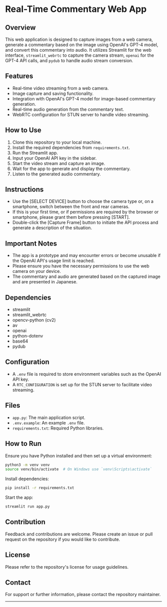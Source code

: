 # Real-Time Commentary Web App

## Overview
This web application is designed to capture images from a web camera, generate a commentary based on the image using OpenAI's GPT-4 model, and convert this commentary into audio. It utilizes Streamlit for the web interface, `streamlit_webrtc` to capture the camera stream, `openai` for the GPT-4 API calls, and `pydub` to handle audio stream conversion.

## Features
- Real-time video streaming from a web camera.
- Image capture and saving functionality.
- Integration with OpenAI's GPT-4 model for image-based commentary generation.
- Real-time audio generation from the commentary text.
- WebRTC configuration for STUN server to handle video streaming.
  
## How to Use
1. Clone this repository to your local machine.
2. Install the required dependencies from `requirements.txt`.
3. Run the Streamlit app.
4. Input your OpenAI API key in the sidebar.
5. Start the video stream and capture an image.
6. Wait for the app to generate and display the commentary.
7. Listen to the generated audio commentary.

## Instructions
- Use the [SELECT DEVICE] button to choose the camera type or, on a smartphone, switch between the front and rear cameras.
- If this is your first time, or if permissions are required by the browser or smartphone, please grant them before pressing [START].
- Double-click the [Capture Frame] button to initiate the API process and generate a description of the situation.

## Important Notes
- The app is a prototype and may encounter errors or become unusable if the OpenAI API's usage limit is reached.
- Please ensure you have the necessary permissions to use the web camera on your device.
- The commentary and audio are generated based on the captured image and are presented in Japanese.

## Dependencies
- streamlit
- streamlit_webrtc
- opencv-python (cv2)
- av
- openai
- python-dotenv
- base64
- pydub

## Configuration
- A `.env` file is required to store environment variables such as the OpenAI API key.
- A `RTC_CONFIGURATION` is set up for the STUN server to facilitate video streaming.

## Files
- `app.py`: The main application script.
- `.env.example`: An example `.env` file.
- `requirements.txt`: Required Python libraries.

## How to Run
Ensure you have Python installed and then set up a virtual environment:

```sh
python3 -m venv venv
source venv/bin/activate  # On Windows use `venv\Scripts\activate`
```

Install dependencies:

```sh
pip install -r requirements.txt
```

Start the app:

```sh
streamlit run app.py
```

## Contribution
Feedback and contributions are welcome. Please create an issue or pull request on the repository if you would like to contribute.

## License
Please refer to the repository's license for usage guidelines.

## Contact
For support or further information, please contact the repository maintainer.

---
